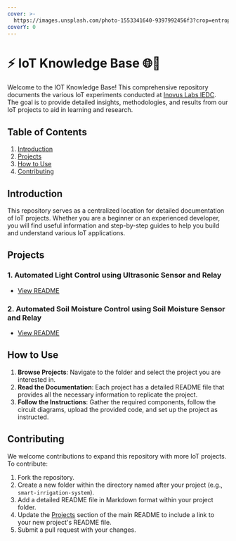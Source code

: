 ```yaml
---
cover: >-
  https://images.unsplash.com/photo-1553341640-9397992456f3?crop=entropy&cs=srgb&fm=jpg&ixid=M3wxOTcwMjR8MHwxfHNlYXJjaHw3fHxpb3R8ZW58MHx8fHwxNzIyNzU5Mjc3fDA&ixlib=rb-4.0.3&q=85
coverY: 0
---
```


# ⚡ IoT Knowledge Base 🌐🔧

Welcome to the IOT Knowledge Base! This comprehensive repository documents the various IoT experiments conducted at [Inovus Labs IEDC](https://inovuslabs.org/). The goal is to provide detailed insights, methodologies, and results from our IoT projects to aid in learning and research.

## Table of Contents

1. [Introduction](./#introduction)
2. [Projects](./#projects)
3. [How to Use](./#how-to-use)
4. [Contributing](./#contributing)

## Introduction

This repository serves as a centralized location for detailed documentation of IoT projects. Whether you are a beginner or an experienced developer, you will find useful information and step-by-step guides to help you build and understand various IoT applications.

## Projects

### 1. Automated Light Control using Ultrasonic Sensor and Relay

* [View README](broken-reference)

### 2. Automated Soil Moisture Control using Soil Moisture Sensor and Relay

* [View README](broken-reference)

## How to Use

1. **Browse Projects**: Navigate to the folder and select the project you are interested in.
2. **Read the Documentation**: Each project has a detailed README file that provides all the necessary information to replicate the project.
3. **Follow the Instructions**: Gather the required components, follow the circuit diagrams, upload the provided code, and set up the project as instructed.

## Contributing

We welcome contributions to expand this repository with more IoT projects. To contribute:

1. Fork the repository.
2. Create a new folder within the directory named after your project (e.g., `smart-irrigation-system`).
3. Add a detailed README file in Markdown format within your project folder.
4. Update the [Projects](./#projects) section of the main README to include a link to your new project's README file.
5. Submit a pull request with your changes.
